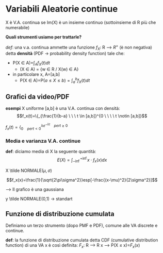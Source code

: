 # Variabili Aleatorie continue

X è V.A. continua se Im(X) è un insieme continuo (sottoinsieme di R più che numerabile)

**Quali strumenti usiamo per trattarle?**

*def*: una v.a. continua ammette una funzione $f_X$: R --> $R^+$ (è non negativa)
detta **densità** (PDF -> probability density function) tale che:
- P(X $\in$ A)=$\int_A f_X(t)dt$
	- (X $\in$ A) = {w $\in$ R / X(w) $\in$ A}
- in particolare x, A=[a,b]
	- P(X $\in$ A)=P$(a \leq X \leq b)=\int_a^bf_X(t)dt$


## Grafici da video/PDF


**esempi**
X uniforme [a,b]
è una V.A. continua con densità:
$$f_x(t)=\{_{\frac{1}{b-a} \ \ \ t \in [a,b]}^{0 \ \ \ \ t \notin [a,b]}$$

$f_x(t)=\{_{0\ \ \ \ per t < 0}^{\lambda e^{-\lambda t}\ \ \ \ per t \geq0}$



### Media e varianza V.A. continue

**def**: diciamo media di X la seguente quantità:
$$E(X)=\int_{-\inf}^{+\inf}x\cdot f_x(x)dx$$


X \tilde NORMALE($\mu,\sigma$)

$$f_x(x)=\frac{1}{\sqrt{2\pi\sigma^2}}esp[-\frac{(x-\mu)^2}{2\sigma^2}]$$

--> Il grafico è una gaussiana

y \tilde NORMALE(0,1) -> standart




## Funzione di distribuzione cumulata

Definiamo un terzo strumento (dopo PMF e PDF), comune alle VA discrete e continue.

**def**: la funzione di distribuzione cumulata detta CDF (cumulative distribution function) di una VA x è così definita:
$F_x:$ R --> R
x --> P(X $\leq$ x)=$F_x(x)$